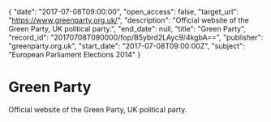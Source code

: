 {
  "date": "2017-07-08T09:00:00", 
  "open_access": false, 
  "target_url": "https://www.greenparty.org.uk/", 
  "description": "Official website of the Green Party, UK political party.", 
  "end_date": null, 
  "title": "Green Party", 
  "record_id": "20170708T090000/fop/B5ybrd2LAyc9/4kgbA==", 
  "publisher": "greenparty.org.uk", 
  "start_date": "2017-07-08T09:00:00Z", 
  "subject": "European Parliament Elections 2014"
}

# Green Party

Official website of the Green Party, UK political party.